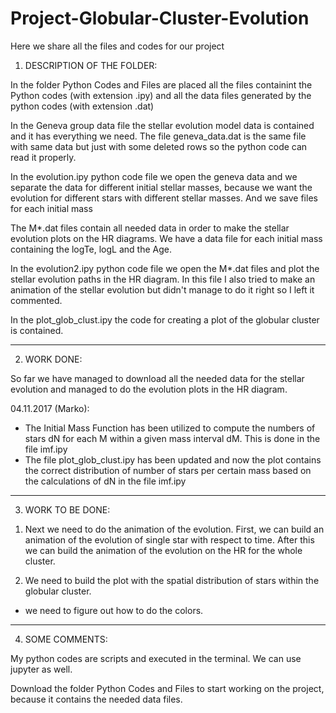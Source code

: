 # Project-Globular-Cluster-Evolution
Here we share all the files and codes for our project

1. DESCRIPTION OF THE FOLDER:

In the folder Python Codes and Files are placed all the files containint the Python codes (with extension .ipy) and all the data files generated by the python codes (with extension .dat)

In the Geneva group data file the stellar evolution model data is contained and it has everything we need. The file geneva_data.dat is the same file with same data but just with some deleted rows so the python code can read it properly.

In the evolution.ipy python code file we open the geneva data and we separate the data for different initial stellar masses, because we want the evolution for different stars with different stellar masses. And we save files for each initial mass

The M*.dat files contain all needed data in order to make the stellar evolution plots on the HR diagrams. We have a data file for each initial mass containing the logTe, logL and the Age.

In the evolution2.ipy python code file we open the M*.dat files and plot the stellar evolution paths in the HR diagram. In this file I also tried to make an animation of the stellar evolution but didn't manage to do it right so I left it commented. 

In the plot_glob_clust.ipy the code for creating a plot of the globular cluster is contained.

***********************************************************************************************************************

2. WORK DONE:

So far we have managed to download all the needed data for the stellar evolution and managed to do the evolution plots in the HR diagram.

04.11.2017 (Marko):
- The Initial Mass Function has been utilized to compute the numbers of stars dN for each M within a given mass interval dM.
This is done in the file imf.ipy
- The file plot_glob_clust.ipy has been updated and now the plot contains the correct distribution of number of stars per certain mass based on the calculations of dN in the file imf.ipy 

***********************************************************************************************************************

3. WORK TO BE DONE:

1) Next we need to do the animation of the evolution.
First, we can build an animation of the evolution of single star with respect to time.
After this we can build the animation of the evolution on the HR for the whole cluster.

2) We need to build the plot with the spatial distribution of stars within the globular cluster.
  - we need to figure out how to do the colors.


**********************************************************************************************************************

4. SOME COMMENTS:

My python codes are scripts and executed in the terminal. We can use jupyter as well.

Download the folder Python Codes and Files to start working on the project, because it contains the needed data files.



